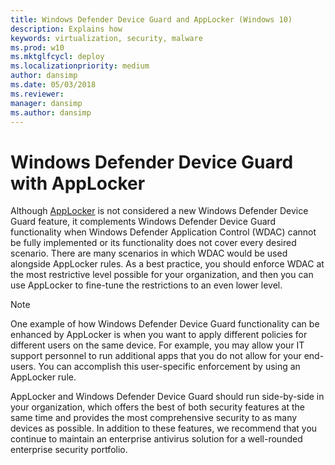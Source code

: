 ```yaml
---
title: Windows Defender Device Guard and AppLocker (Windows 10)
description: Explains how  
keywords: virtualization, security, malware
ms.prod: w10
ms.mktglfcycl: deploy
ms.localizationpriority: medium
author: dansimp
ms.date: 05/03/2018
ms.reviewer: 
manager: dansimp
ms.author: dansimp
---
```


# Windows Defender Device Guard with AppLocker

Although [AppLocker](applocker/applocker-overview.md) is not considered a new Windows Defender Device Guard feature, it complements Windows Defender Device Guard functionality when Windows Defender Application Control (WDAC) cannot be fully implemented or its functionality does not cover every desired scenario. 
There are many scenarios in which WDAC would be used alongside AppLocker rules. 
As a best practice, you should enforce WDAC at the most restrictive level possible for your organization, and then you can use AppLocker to fine-tune the restrictions to an even lower level.

> [!NOTE] 
> One example of how Windows Defender Device Guard functionality can be enhanced by AppLocker is when you want to apply different policies for different users on the same device. For example, you may allow your IT support personnel to run additional apps that you do not allow for your end-users. You can accomplish this user-specific enforcement by using an AppLocker rule.

AppLocker and Windows Defender Device Guard should run side-by-side in your organization, which offers the best of both security features at the same time and provides the most comprehensive security to as many devices as possible. 
In addition to these features, we recommend that you continue to maintain an enterprise antivirus solution for a well-rounded enterprise security portfolio.
